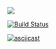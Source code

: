 <a href="https://codeclimate.com/github/codeclimate/codeclimate/maintainability"><img src="https://api.codeclimate.com/v1/badges/a99a88d28ad37a79dbf6/maintainability" /></a>

[![Build Status](https://travis-ci.org/Topolun/python-project-lvl1.svg?branch=master)](https://travis-ci.org/Topolun/python-project-lvl1)

[![asciicast](https://asciinema.org/a/fATNCa23PfnuqqRwlLE4KF4b4.svg)](https://asciinema.org/a/fATNCa23PfnuqqRwlLE4KF4b4)
